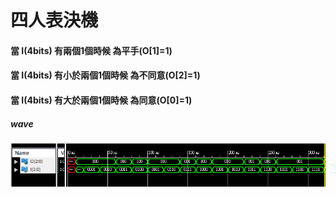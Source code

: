 # 四人表決機 </br>
#### 當 I(4bits) 有兩個1個時候 為平手(O[1]=1) </br>
#### 當 I(4bits) 有小於兩個1個時候 為不同意(O[2]=1) </br>
#### 當 I(4bits) 有大於兩個1個時候 為同意(O[0]=1) </br>

##### wave
![img](https://github.com/stevengigi/digital_design__prac/blob/main/four_vote_machine/wave.PNG)
